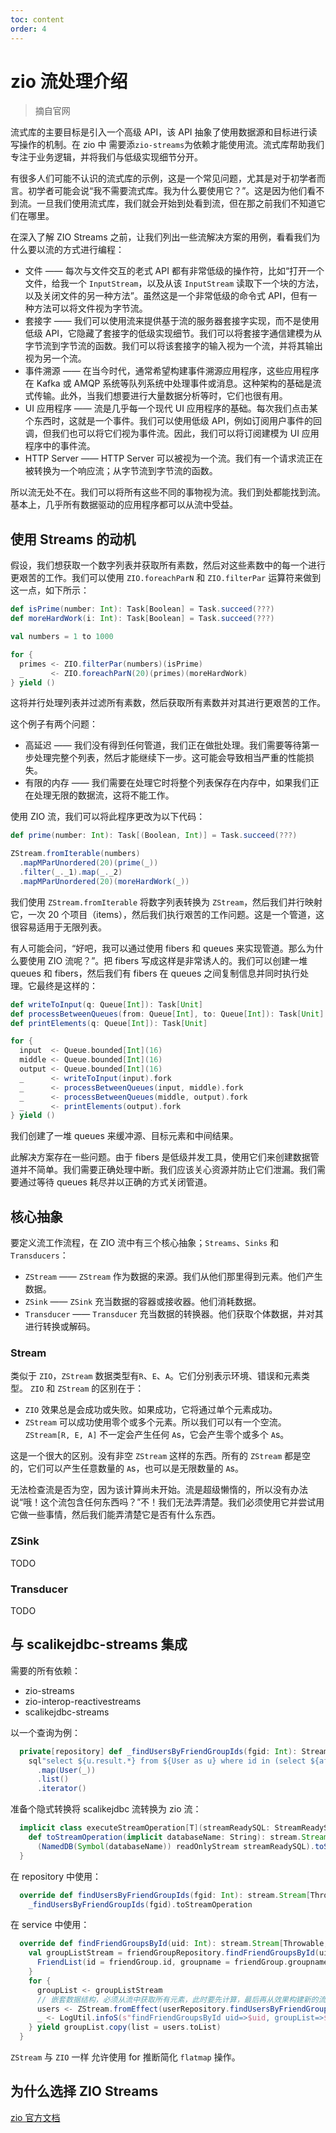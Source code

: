 ```yaml
---
toc: content
order: 4
---
```


# zio 流处理介绍

> 摘自官网

流式库的主要目标是引入一个高级 API，该 API 抽象了使用数据源和目标进行读写操作的机制。在 zio 中 需要添`zio-streams`为依赖才能使用流。流式库帮助我们专注于业务逻辑，并将我们与低级实现细节分开。

有很多人们可能不认识的流式库的示例，这是一个常见问题，尤其是对于初学者而言。初学者可能会说“我不需要流式库。我为什么要使用它？”。这是因为他们看不到流。一旦我们使用流式库，我们就会开始到处看到流，但在那之前我们不知道它们在哪里。

在深入了解 ZIO Streams 之前，让我们列出一些流解决方案的用例，看看我们为什么要以流的方式进行编程：

- 文件 —— 每次与文件交互的老式 API 都有非常低级的操作符，比如“打开一个文件，给我一个 `InputStream`，以及从该 `InputStream` 读取下一个块的方法，以及关闭文件的另一种方法”。虽然这是一个非常低级的命令式 API，但有一种方法可以将文件视为字节流。
- 套接字 —— 我们可以使用流来提供基于流的服务器套接字实现，而不是使用低级 API，它隐藏了套接字的低级实现细节。我们可以将套接字通信建模为从字节流到字节流的函数。我们可以将该套接字的输入视为一个流，并将其输出视为另一个流。
- 事件溯源 —— 在当今时代，通常希望构建事件溯源应用程序，这些应用程序在 Kafka 或 AMQP 系统等队列系统中处理事件或消息。这种架构的基础是流式传输。此外，当我们想要进行大量数据分析等时，它们也很有用。
- UI 应用程序 —— 流是几乎每一个现代 UI 应用程序的基础。每次我们点击某个东西时，这就是一个事件。我们可以使用低级 API，例如订阅用户事件的回调，但我们也可以将它们视为事件流。因此，我们可以将订阅建模为 UI 应用程序中的事件流。
- HTTP Server —— HTTP Server 可以被视为一个流。我们有一个请求流正在被转换为一个响应流；从字节流到字节流的函数。

所以流无处不在。我们可以将所有这些不同的事物视为流。我们到处都能找到流。基本上，几乎所有数据驱动的应用程序都可以从流中受益。

## 使用 Streams 的动机

假设，我们想获取一个数字列表并获取所有素数，然后对这些素数中的每一个进行更艰苦的工作。我们可以使用 `ZIO.foreachParN` 和 `ZIO.filterPar` 运算符来做到这一点，如下所示：

```scala
def isPrime(number: Int): Task[Boolean] = Task.succeed(???)
def moreHardWork(i: Int): Task[Boolean] = Task.succeed(???)

val numbers = 1 to 1000

for {
  primes <- ZIO.filterPar(numbers)(isPrime)
  _      <- ZIO.foreachParN(20)(primes)(moreHardWork)
} yield ()
```

这将并行处理列表并过滤所有素数，然后获取所有素数并对其进行更艰苦的工作。

这个例子有两个问题：

- 高延迟 —— 我们没有得到任何管道，我们正在做批处理。我们需要等待第一步处理完整个列表，然后才能继续下一步。这可能会导致相当严重的性能损失。
- 有限的内存 —— 我们需要在处理它时将整个列表保存在内存中，如果我们正在处理无限的数据流，这将不能工作。

使用 ZIO 流，我们可以将此程序更改为以下代码：

```scala
def prime(number: Int): Task[(Boolean, Int)] = Task.succeed(???)

ZStream.fromIterable(numbers)
  .mapMParUnordered(20)(prime(_))
  .filter(_._1).map(_._2)
  .mapMParUnordered(20)(moreHardWork(_))
```

我们使用 `ZStream.fromIterable` 将数字列表转换为 `ZStream`，然后我们并行映射它，一次 20 个项目（items），然后我们执行艰苦的工作问题。这是一个管道，这很容易适用于无限列表。

有人可能会问，“好吧，我可以通过使用 fibers 和 queues 来实现管道。那么为什么要使用 ZIO 流呢？”。把 fibers 写成这样是非常诱人的。我们可以创建一堆 queues 和 fibers，然后我们有 fibers 在 queues 之间复制信息并同时执行处理。它最终是这样的：

```scala
def writeToInput(q: Queue[Int]): Task[Unit]                            = Task.succeed(???)
def processBetweenQueues(from: Queue[Int], to: Queue[Int]): Task[Unit] = Task.succeed(???)
def printElements(q: Queue[Int]): Task[Unit]                           = Task.succeed(???)

for {
  input  <- Queue.bounded[Int](16)
  middle <- Queue.bounded[Int](16)
  output <- Queue.bounded[Int](16)
  _      <- writeToInput(input).fork
  _      <- processBetweenQueues(input, middle).fork
  _      <- processBetweenQueues(middle, output).fork
  _      <- printElements(output).fork
} yield ()
```

我们创建了一堆 queues 来缓冲源、目标元素和中间结果。

此解决方案存在一些问题。由于 fibers 是低级并发工具，使用它们来创建数据管道并不简单。我们需要正确处理中断。我们应该关心资源并防止它们泄漏。我们需要通过等待 queues 耗尽并以正确的方式关闭管道。

## 核心抽象

要定义流工作流程，在 ZIO 流中有三个核心抽象；`Streams`、`Sinks` 和 `Transducers`：

- `ZStream` —— `ZStream` 作为数据的来源。我们从他们那里得到元素。他们产生数据。
- `ZSink` —— `ZSink` 充当数据的容器或接收器。他们消耗数据。
- `Transducer` —— `Transducer` 充当数据的转换器。他们获取个体数据，并对其进行转换或解码。

### Stream

类似于 `ZIO`，`ZStream` 数据类型有`R`、`E`、`A`。它们分别表示环境、错误和元素类型。 `ZIO` 和 `ZStream` 的区别在于：

- `ZIO` 效果总是会成功或失败。如果成功，它将通过单个元素成功。
- `ZStream` 可以成功使用零个或多个元素。所以我们可以有一个空流。 `ZStream[R, E, A]` 不一定会产生任何 `A`s，它会产生零个或多个 `A`s。

这是一个很大的区别。没有非空 `ZStream` 这样的东西。所有的 `ZStream` 都是空的，它们可以产生任意数量的 `A`s，也可以是无限数量的 `A`s。

无法检查流是否为空，因为该计算尚未开始。流是超级懒惰的，所以没有办法说“哦！这个流包含任何东西吗？”不！我们无法弄清楚。我们必须使用它并尝试用它做一些事情，然后我们能弄清楚它是否有什么东西。

### ZSink

TODO

### Transducer

TODO

## 与 scalikejdbc-streams 集成

需要的所有依赖：

- zio-streams
- zio-interop-reactivestreams
- scalikejdbc-streams

以一个查询为例：

```scala
  private[repository] def _findUsersByFriendGroupIds(fgid: Int): StreamReadySQL[User] =
    sql"select ${u.result.*} from ${User as u} where id in (select ${af.uid} from ${AddFriend as af} where fgid = ${fgid});"
      .map(User(_))
      .list()
      .iterator()
```

准备个隐式转换将 scalikejdbc 流转换为 zio 流：

```scala
  implicit class executeStreamOperation[T](streamReadySQL: StreamReadySQL[T]) {
    def toStreamOperation(implicit databaseName: String): stream.Stream[Throwable, T] =
      (NamedDB(Symbol(databaseName)) readOnlyStream streamReadySQL).toStream()
  }
```

在 repository 中使用：

```scala
  override def findUsersByFriendGroupIds(fgid: Int): stream.Stream[Throwable, model.User] =
    _findUsersByFriendGroupIds(fgid).toStreamOperation
```

在 service 中使用：

```scala
  override def findFriendGroupsById(uid: Int): stream.Stream[Throwable, FriendList] = {
    val groupListStream = friendGroupRepository.findFriendGroupsById(uid).map { friendGroup =>
      FriendList(id = friendGroup.id, groupname = friendGroup.groupname, Nil)
    }
    for {
      groupList <- groupListStream
      // 嵌套数据结构，必须从流中获取所有元素，此时要先计算，最后再从效果构建新的流。其实没有使用到流的特性 个人认为是API设计本身不太合理。
      users <- ZStream.fromEffect(userRepository.findUsersByFriendGroupIds(groupList.id).runCollect)
      _ <- LogUtil.infoS(s"findFriendGroupsById uid=>$uid, groupList=>$groupList, users=>$users")
    } yield groupList.copy(list = users.toList)
  }
```

`ZStream` 与 `ZIO` 一样 允许使用 for 推断简化 `flatmap` 操作。

## 为什么选择 ZIO Streams

[zio 官方文档](https://zio.dev/version-1.x/datatypes/stream/)
